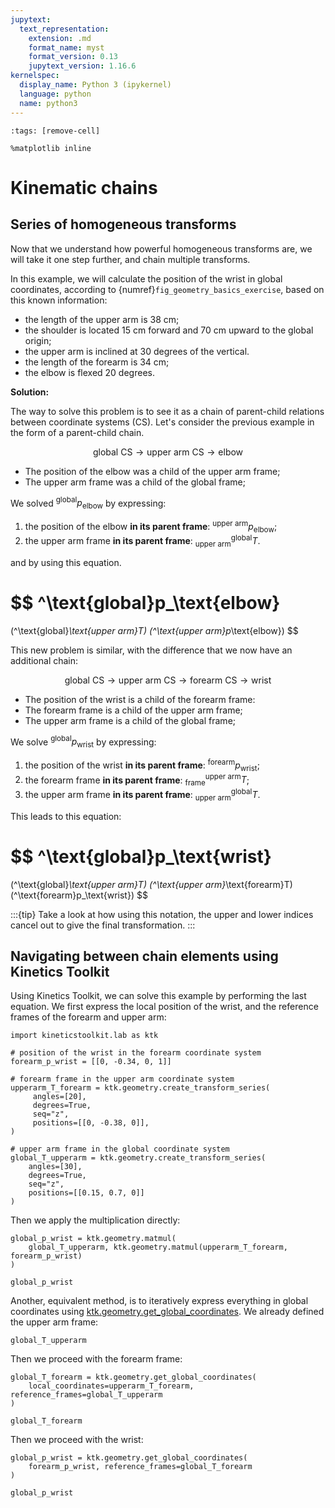 ```yaml
---
jupytext:
  text_representation:
    extension: .md
    format_name: myst
    format_version: 0.13
    jupytext_version: 1.16.6
kernelspec:
  display_name: Python 3 (ipykernel)
  language: python
  name: python3
---
```


```{code-cell} ipython3
:tags: [remove-cell]

%matplotlib inline
```

# Kinematic chains

## Series of homogeneous transforms

Now that we understand how powerful homogeneous transforms are, we will take it one step further, and chain multiple transforms.

In this example, we will calculate the position of the wrist in global coordinates, according to {numref}`fig_geometry_basics_exercise`, based on this known information:

- the length of the upper arm is 38 cm;
- the shoulder is located 15 cm forward and 70 cm upward to the global origin;
- the upper arm is inclined at 30 degrees of the vertical.
- the length of the forearm is 34 cm;
- the elbow is flexed 20 degrees.


**Solution:**

The way to solve this problem is to see it as a chain of parent-child relations between coordinate systems (CS). Let's consider the previous example in the form of a parent-child chain.

$$
\text{global CS} \rightarrow \text{upper arm CS} \rightarrow \text{elbow}
$$

- The position of the elbow was a child of the upper arm frame;
- The upper arm frame was a child of the global frame;

We solved $^\text{global}p_\text{elbow}$ by expressing:

1. the position of the elbow **in its parent frame**: $^\text{upper arm}p_\text{elbow}$;
2. the upper arm frame **in its parent frame**: $^\text{global}_\text{upper arm}T$.

and by using this equation.

$$
^\text{global}p_\text{elbow}
=
(^\text{global}_\text{upper arm}T)
(^\text{upper arm}p_\text{elbow})
$$


This new problem is similar, with the difference that we now have an additional chain:

$$
\text{global CS} \rightarrow \text{upper arm CS} \rightarrow \text{forearm CS} \rightarrow \text{wrist}
$$

- The position of the wrist is a child of the forearm frame:
- The forearm frame is a child of the upper arm frame;
- The upper arm frame is a child of the global frame;


We solve $^\text{global}p_\text{wrist}$ by expressing:

1. the position of the wrist **in its parent frame**: $^\text{forearm}p_\text{wrist}$;
2. the forearm frame **in its parent frame**: $^\text{upper arm}_\text{frame}T$;
3. the upper arm frame **in its parent frame**: $^\text{global}_\text{upper arm}T$.

This leads to this equation:

$$
^\text{global}p_\text{wrist}
=
(^\text{global}_\text{upper arm}T)
(^\text{upper arm}_\text{forearm}T)
(^\text{forearm}p_\text{wrist})
$$

:::{tip}
Take a look at how using this notation, the upper and lower indices cancel out to give the final transformation.
:::


## Navigating between chain elements using Kinetics Toolkit

Using Kinetics Toolkit, we can solve this example by performing the last equation. We first express the local position of the wrist, and the reference frames of the forearm and upper arm:

```{code-cell} ipython3
import kineticstoolkit.lab as ktk

# position of the wrist in the forearm coordinate system
forearm_p_wrist = [[0, -0.34, 0, 1]]

# forearm frame in the upper arm coordinate system
upperarm_T_forearm = ktk.geometry.create_transform_series(
     angles=[20],
     degrees=True,
     seq="z",
     positions=[[0, -0.38, 0]], 
)

# upper arm frame in the global coordinate system
global_T_upperarm = ktk.geometry.create_transform_series(
    angles=[30],
    degrees=True,
    seq="z", 
    positions=[[0.15, 0.7, 0]]
)
```

Then we apply the multiplication directly:

```{code-cell} ipython3
global_p_wrist = ktk.geometry.matmul(
    global_T_upperarm, ktk.geometry.matmul(upperarm_T_forearm, forearm_p_wrist)
)

global_p_wrist
```

Another, equivalent method, is to iteratively express everything in global coordinates using [ktk.geometry.get_global_coordinates](api/ktk.geometry.get_global_coordinates.rst). We already defined the upper arm frame:

```{code-cell} ipython3
global_T_upperarm
```

Then we proceed with the forearm frame:

```{code-cell} ipython3
global_T_forearm = ktk.geometry.get_global_coordinates(
    local_coordinates=upperarm_T_forearm, reference_frames=global_T_upperarm
)

global_T_forearm
```

Then we proceed with the wrist:

```{code-cell} ipython3
global_p_wrist = ktk.geometry.get_global_coordinates(
    forearm_p_wrist, reference_frames=global_T_forearm
)

global_p_wrist
```
